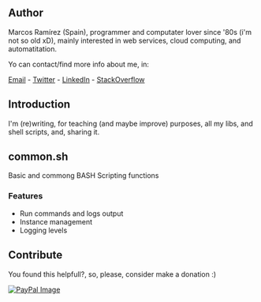 ## Author

Marcos Ramírez (Spain), programmer and computater lover since '80s (i'm not so old xD), mainly interested in web services, cloud computing, and automatitation.

Yo can contact/find more info about me, in:

[Email](mailto:"marcosramirez+github@gmail.com") - [Twitter](http://www.twitter.com/ImMarcosRamirez) - [LinkedIn](https://es.linkedin.com/in/marcosramirezparicio) - [StackOverflow]( http://stackoverflow.com/users/352011/marcos)

## Introduction

I'm (re)writing, for teaching (and maybe improve) purposes, all my libs, and shell scripts, and, sharing it.


## common.sh
Basic and commong BASH Scripting functions
### Features

- Run commands and logs output
- Instance management
- Logging levels


## Contribute

You found this helpfull?, so, please, consider make a donation :)

[![PayPal Image](https://www.paypalobjects.com/en_US/i/btn/btn_donateCC_LG.gif)](https://www.paypal.com/cgi-bin/webscr?cmd=_s-xclick&hosted_button_id=LFWTE7538UVTG)
